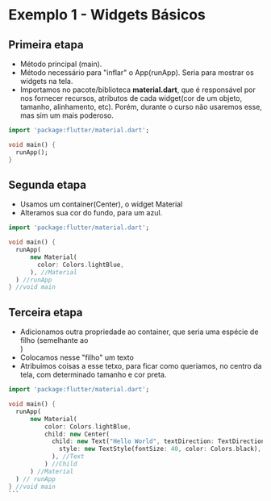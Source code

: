 # Exemplo 1 - Widgets Básicos

## Primeira etapa
- Método principal (main).
- Método necessário para "inflar" o App(runApp). Seria para mostrar os widgets na tela.
- Importamos no pacote/biblioteca **material.dart**, que é responsável por nos fornecer recursos, atributos de cada widget(cor de um objeto,
tamanho, alinhamento, etc). Porém, durante o curso não usaremos esse, mas sim um mais poderoso.

```dart
import 'package:flutter/material.dart';

void main() {
  runApp();
}
```

## Segunda etapa
- Usamos um container(Center), o widget Material
- Alteramos sua cor do fundo, para um azul.

```dart
import 'package:flutter/material.dart';

void main() {
  runApp(
      new Material(
        color: Colors.lightBlue,
      ), //Material
  ) //runApp
} //void main
```

## Terceira etapa
- Adicionamos outra propriedade ao container, que seria uma espécie de filho (semelhante ao <div>)
- Colocamos nesse "filho" um texto
- Atribuimos coisas a esse tetxo, para ficar como queriamos, no centro da tela, com determinado tamanho e cor preta.

````dart
import 'package:flutter/material.dart';

void main() {
  runApp(
      new Material(
          color: Colors.lightBlue,
          child: new Center(
            child: new Text("Hello World", textDirection: TextDirection.ltr,
              style: new TextStyle(fontSize: 40, color: Colors.black),
            ), //Text
          ) //Child
      ) //Material
  ) // runApp
} //void main
```
